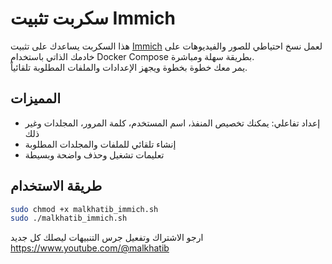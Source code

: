 # سكربت تثبيت Immich 

هذا السكربت يساعدك على تثبيت [Immich](https://github.com/immich-app/immich) لعمل نسخ احتياطي للصور والفيديوهات على خادمك الذاتي باستخدام Docker Compose بطريقة سهلة ومباشرة.  
يمر معك خطوة بخطوة ويجهز الإعدادات والملفات المطلوبة تلقائياً.

## المميزات

- إعداد تفاعلي: يمكنك تخصيص المنفذ، اسم المستخدم، كلمة المرور، المجلدات وغير ذلك
- إنشاء تلقائي للملفات والمجلدات المطلوبة
- تعليمات تشغيل وحذف واضحة وبسيطة

## طريقة الاستخدام

```bash
sudo chmod +x malkhatib_immich.sh
sudo ./malkhatib_immich.sh

```

ارجو الاشتراك وتفعيل جرس التنبيهات ليصلك كل جديد 
https://www.youtube.com/@malkhatib

